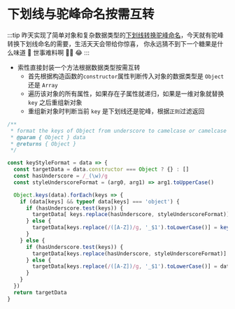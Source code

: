 # 下划线与驼峰命名按需互转

:::tip
昨天实现了简单对象和复杂数据类型的[下划线转换驼峰命名](./styleUnderscoreFormat.md)，今天就有驼峰转换下划线命名的需要，生活天天会带给你惊喜，
你永远猜不到下一个糖果是什么味道 🍬 世事难料啊 🤷‍♂️ 😂
:::

- 索性直接封装一个方法根据数据类型按需互转
  - 首先根据构造函数的`constructor`属性判断传入对象的数据类型是 `Object` 还是 `Array`
  - 遍历该对象的所有属性，如果存在子属性就递归，如果是一维对象就替换 `key` 之后重组新对象
  - 重组新对象时判断当前 `key` 是下划线还是驼峰，根据`正则`过滤返回

```js
/**
 * format the keys of Object from underscore to camelcase or camelcase to underscore as you needed
 * @param { Object } data
 * @returns { Object }
 */

const keyStyleFormat = data => {
  const targetData = data.constructor === Object ? {} : []
  const hasUnderscore = /_(\w)/g
  const styleUnderscoreFormat = (arg0, arg1) => arg1.toUpperCase()

  Object.keys(data).forEach(keys => {
    if (data[keys] && typeof data[keys] === 'object') {
      if (hasUnderscore.test(keys)) {
        targetData[ keys.replace(hasUnderscore, styleUnderscoreFormat)] = keyStyleFormat(data[keys])
      } else {
        targetData[keys.replace(/([A-Z])/g, '_$1').toLowerCase()] = keyStyleFormat(data[keys])
      }
    } else {
      if (hasUnderscore.test(keys)) {
        targetData[keys.replace(hasUnderscore, styleUnderscoreFormat)] = data[keys]
      } else {
        targetData[keys.replace(/([A-Z])/g, '_$1').toLowerCase()] = data[keys]
      }
    }
  })
  return targetData
}
```
